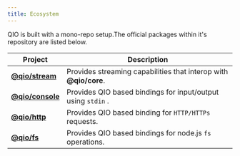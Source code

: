 ```yaml
---
title: Ecosystem
---
```


QIO is built with a mono-repo setup.The official packages within it's repository are listed below.

| Project            | Description                                                      |
| ------------------ | ---------------------------------------------------------------- |
| **[@qio/stream]**  | Provides streaming capabilities that interop with **@qio/core**. |
| **[@qio/console]** | Provides QIO based bindings for input/output using `stdin` .     |
| **[@qio/http]**    | Provides QIO based binding for `HTTP/HTTPs` requests.            |
| **[@qio/fs]**      | Provides QIO based bindings for node.js `fs` operations.         |

[@qio/stream]: ../stream/installation
[@qio/console]: ../console/installation
[@qio/http]: ../http/installation
[@qio/fs]: ../fs/installation
